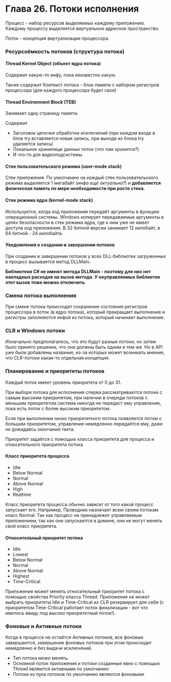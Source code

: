 # Глава 26. Потоки исполнения

Процесс - набор ресурсов выделяемых каждому приложению. Каждому процессу выделяется виртуальное адресное пространство.

Поток - концепция виртуализации процессора.

### Ресурсоёмкость потоков \(структура потока\)

#### Thread Kernel Object \(объект ядра потока\)

Содержит какую-то инфу, пока неизвестно какую.

Также содержит Контекст потока - блок памяти с набором регистров процессора \(для каждого процессора будет своя\)

#### Thread Environment Block \(TEB\)

Занимает одну страницу памяти.

Содержит

* Заголовок цепочки обработки исключений \(при каждом входе в блок try вставляется новая запись, при выходе из блока try удаляется запись\)
* Локальное хранилище данных поток \(_что там хранится?_\)
* И что-то для видеоподсистемы

#### Стек пользовательского режима \(user-mode stack\)

Стек приложения. По умолчанию на каждый стек пользовательского режима выделяется 1 мегабайт \(_инфа ещё актуальна?_\) и **добавляется физическая память по мере необходимости при росте стека**.

#### Стек режима ядра \(kernel-mode stack\)

Используется, когда код приложения передаёт аргументы в функцию операционной системы. Windows копирует передаваемые аргументы в целях безопасности в стек режима ядра, где к ним уже не имеет доступа код приложения. В 32 битной версии занимает 12 килобайт, в 64 битной - 24 килобайта.

#### Уведомления о создании и завершении потоков

При создании и завершении потоков у всех DLL-библиотек загруженных в процесс вызывается метод DLLMain.

**Библиотеки C\# не имеют метода DLLMain - поэтому для них нет накладных расходов на вызов метода. У неуправляемых библиотек этот вызов тоже можно отключить.**

### Смена потока выполнения

При смене потока происходит сохранение состояния регистров процессора в поток \(в ядро потока\), который прекращает выполнение и регистры заполняются инфой из потока, который начинает выполнение.

### CLR и Windows потоки

Изначально предполагалось, что это будут разные потоки, но затем было принято решение, что они должны быть одним и тем же. Но в API уже были добавлены названия, из-за которых может возникать мнение, что CLR-потоки какая-то отдельная концепция.

### Планирование и приоритеты потоков

Каждый поток имеет уровень приоритета от 0 до 31.

При выборе потока для исполнения сперва рассматриваются потоки с самым высоким приоритетом, при наличии в очереди потоков с меньшим приоритетом система никогда не передаст ему управление, пока есть поток с более высоким приоритетом.

Если при выполнении низко приоритетного потока появляется потом с большим приоритетом, управление немедленно передаётся ему, даже не дожидаясь окончания такта.

Приоритет задаётся с помощью класса приоритета для процесса и относительного приоритета потока

#### Класс приоритета процесса

* Idle
* Below Normal
* Normal
* Above Normal
* High
* Realtime

Класс приоритета процесса обычно зависит от того какой процесс запускает его. Например, Проводник назначает всем своим потокам класс Normal. Так как процесс не принадлежит управляемым приложением, так как они запускаются в домене, они не могут менять свой класс приоритета.

#### Относительный приоритет потока

* Idle
* Lowest
* Below Normal
* Normal
* Above Normal
* Highest
* Time-Critical

Приложение может менять относительный приоритет потока с помощью свойства Priority класса Thread. Приложение не может выбрать приоритеты Idle и Time-Critical их CLR резервирует для себя \(с приоритетом Time-Critical работает поток финализации - _вот что имелось ввиду под высоко приоритетный поток!_\).

### Фоновые и Активные потоки

Когда в процессе не остаётся Активных потоков, все фоновые завершаются, завершение фоновых потоков при этом происходит немедленно и без выдачи исключений.

* Тип потока можо менять.
* Основной поток приложения и потоки созданные явно с помощью Thread являются активными по умолчанию
* Потоки из пула потоков по умолчанию являются фоновыми



